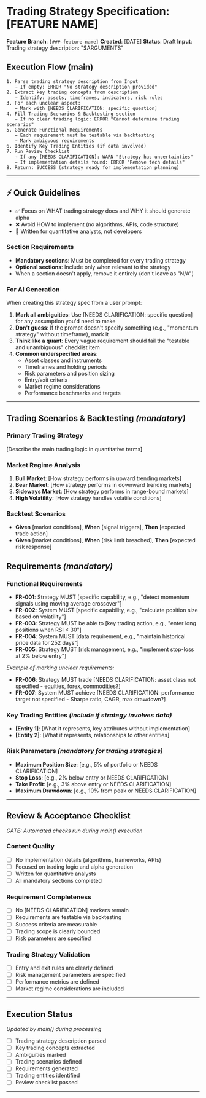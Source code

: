 # Trading Strategy Specification: [FEATURE NAME]

**Feature Branch**: `[###-feature-name]`
**Created**: [DATE]
**Status**: Draft
**Input**: Trading strategy description: "$ARGUMENTS"

## Execution Flow (main)
```
1. Parse trading strategy description from Input
   → If empty: ERROR "No strategy description provided"
2. Extract key trading concepts from description
   → Identify: assets, timeframes, indicators, risk rules
3. For each unclear aspect:
   → Mark with [NEEDS CLARIFICATION: specific question]
4. Fill Trading Scenarios & Backtesting section
   → If no clear trading logic: ERROR "Cannot determine trading scenarios"
5. Generate Functional Requirements
   → Each requirement must be testable via backtesting
   → Mark ambiguous requirements
6. Identify Key Trading Entities (if data involved)
7. Run Review Checklist
   → If any [NEEDS CLARIFICATION]: WARN "Strategy has uncertainties"
   → If implementation details found: ERROR "Remove tech details"
8. Return: SUCCESS (strategy ready for implementation planning)
```

---

## ⚡ Quick Guidelines
- ✅ Focus on WHAT trading strategy does and WHY it should generate alpha
- ❌ Avoid HOW to implement (no algorithms, APIs, code structure)
- 👥 Written for quantitative analysts, not developers

### Section Requirements
- **Mandatory sections**: Must be completed for every trading strategy
- **Optional sections**: Include only when relevant to the strategy
- When a section doesn't apply, remove it entirely (don't leave as "N/A")

### For AI Generation
When creating this strategy spec from a user prompt:
1. **Mark all ambiguities**: Use [NEEDS CLARIFICATION: specific question] for any assumption you'd need to make
2. **Don't guess**: If the prompt doesn't specify something (e.g., "momentum strategy" without timeframe), mark it
3. **Think like a quant**: Every vague requirement should fail the "testable and unambiguous" checklist item
4. **Common underspecified areas**:
   - Asset classes and instruments
   - Timeframes and holding periods
   - Risk parameters and position sizing
   - Entry/exit criteria
   - Market regime considerations
   - Performance benchmarks and targets

---

## Trading Scenarios & Backtesting *(mandatory)*

### Primary Trading Strategy
[Describe the main trading logic in quantitative terms]

### Market Regime Analysis
1. **Bull Market**: [How strategy performs in upward trending markets]
2. **Bear Market**: [How strategy performs in downward trending markets]
3. **Sideways Market**: [How strategy performs in range-bound markets]
4. **High Volatility**: [How strategy handles volatile conditions]

### Backtest Scenarios
- **Given** [market conditions], **When** [signal triggers], **Then** [expected trade action]
- **Given** [market conditions], **When** [risk limit breached], **Then** [expected risk response]

## Requirements *(mandatory)*

### Functional Requirements
- **FR-001**: Strategy MUST [specific capability, e.g., "detect momentum signals using moving average crossover"]
- **FR-002**: System MUST [specific capability, e.g., "calculate position size based on volatility"]
- **FR-003**: Strategy MUST be able to [key trading action, e.g., "enter long positions when RSI < 30"]
- **FR-004**: System MUST [data requirement, e.g., "maintain historical price data for 252 days"]
- **FR-005**: Strategy MUST [risk management, e.g., "implement stop-loss at 2% below entry"]

*Example of marking unclear requirements:*
- **FR-006**: Strategy MUST trade [NEEDS CLARIFICATION: asset class not specified - equities, forex, commodities?]
- **FR-007**: System MUST achieve [NEEDS CLARIFICATION: performance target not specified - Sharpe ratio, CAGR, max drawdown?]

### Key Trading Entities *(include if strategy involves data)*
- **[Entity 1]**: [What it represents, key attributes without implementation]
- **[Entity 2]**: [What it represents, relationships to other entities]

### Risk Parameters *(mandatory for trading strategies)*
- **Maximum Position Size**: [e.g., 5% of portfolio or NEEDS CLARIFICATION]
- **Stop Loss**: [e.g., 2% below entry or NEEDS CLARIFICATION]
- **Take Profit**: [e.g., 3% above entry or NEEDS CLARIFICATION]
- **Maximum Drawdown**: [e.g., 10% from peak or NEEDS CLARIFICATION]

---

## Review & Acceptance Checklist
*GATE: Automated checks run during main() execution*

### Content Quality
- [ ] No implementation details (algorithms, frameworks, APIs)
- [ ] Focused on trading logic and alpha generation
- [ ] Written for quantitative analysts
- [ ] All mandatory sections completed

### Requirement Completeness
- [ ] No [NEEDS CLARIFICATION] markers remain
- [ ] Requirements are testable via backtesting
- [ ] Success criteria are measurable
- [ ] Trading scope is clearly bounded
- [ ] Risk parameters are specified

### Trading Strategy Validation
- [ ] Entry and exit rules are clearly defined
- [ ] Risk management parameters are specified
- [ ] Performance metrics are defined
- [ ] Market regime considerations are included

---

## Execution Status
*Updated by main() during processing*

- [ ] Trading strategy description parsed
- [ ] Key trading concepts extracted
- [ ] Ambiguities marked
- [ ] Trading scenarios defined
- [ ] Requirements generated
- [ ] Trading entities identified
- [ ] Review checklist passed

---
